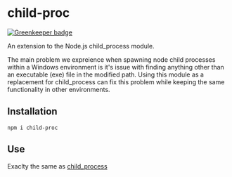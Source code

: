 child-proc
==========

[![Greenkeeper badge](https://badges.greenkeeper.io/johngeorgewright/node-child-proc.svg)](https://greenkeeper.io/)

An extension to the Node.js child\_process module.

The main problem we expreience when spawning node child processes within a Windows environment is it's issue with finding anything other than an executable (exe) file in the modified path. Using this module as a replacement for child\_process can fix this problem while keeping the same functionality in other environments.

Installation
------------

`npm i child-proc`

Use
---

Exaclty the same as [child\_process](http://nodejs.org/api/child_process.html)

